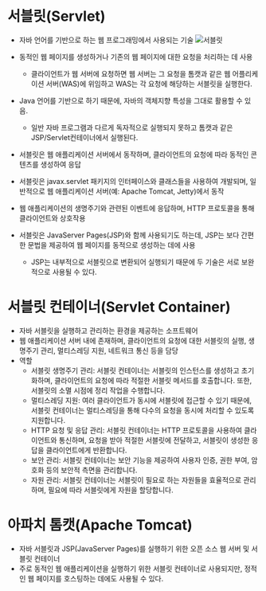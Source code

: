 # 서블릿(Servlet)
- 자바 언어를 기반으로 하는 웹 프로그래밍에서 사용되는 기술
    ![서블릿](https://github.com/Soobinnni/springboot-code/assets/111328823/4f7ee3be-d485-490c-9396-34092caf0c3d)

- 동적인 웹 페이지를 생성하거나 기존의 웹 페이지에 대한 요청을 처리하는 데 사용
  - 클라이언트가 웹 서버에 요청하면 웹 서버는 그 요청을 톰캣과 같은 웹 어플리케이션 서버(WAS)에 위임하고 WAS는 각 요청에 해당하는 서블릿을 실행한다.
- Java 언어를 기반으로 하기 때문에, 자바의 객체지향 특성을 그대로 활용할 수 있음.
  - 일반 자바 프로그램과 다르게 독자적으로 실행되지 못하고 톰캣과 같은 JSP/Servlet컨테이너에서 실행된다.
- 서블릿은 웹 애플리케이션 서버에서 동작하며, 클라이언트의 요청에 따라 동적인 콘텐츠를 생성하여 응답
- 서블릿은 javax.servlet 패키지의 인터페이스와 클래스들을 사용하여 개발되며, 일반적으로 웹 애플리케이션 서버(예: Apache Tomcat, Jetty)에서 동작
- 웹 애플리케이션의 생명주기와 관련된 이벤트에 응답하며, HTTP 프로토콜을 통해 클라이언트와 상호작용
- 서블릿은 JavaServer Pages(JSP)와 함께 사용되기도 하는데, JSP는 보다 간편한 문법을 제공하여 웹 페이지를 동적으로 생성하는 데에 사용
  - JSP는 내부적으로 서블릿으로 변환되어 실행되기 때문에 두 기술은 서로 보완적으로 사용될 수 있다.


# 서블릿 컨테이너(Servlet Container)
- 자바 서블릿을 실행하고 관리하는 환경을 제공하는 소프트웨어
- 웹 애플리케이션 서버 내에 존재하며, 클라이언트의 요청에 대한 서블릿의 실행, 생명주기 관리, 멀티스레딩 지원, 네트워크 통신 등을 담당
- 역할
  - 서블릿 생명주기 관리: 서블릿 컨테이너는 서블릿의 인스턴스를 생성하고 초기화하며, 클라이언트의 요청에 따라 적절한 서블릿 메서드를 호출합니다. 또한, 서블릿의 소멸 시점에 정리 작업을 수행합니다.
  - 멀티스레딩 지원: 여러 클라이언트가 동시에 서블릿에 접근할 수 있기 때문에, 서블릿 컨테이너는 멀티스레딩을 통해 다수의 요청을 동시에 처리할 수 있도록 지원합니다.
  - HTTP 요청 및 응답 관리: 서블릿 컨테이너는 HTTP 프로토콜을 사용하여 클라이언트와 통신하며, 요청을 받아 적절한 서블릿에 전달하고, 서블릿이 생성한 응답을 클라이언트에게 반환합니다.
  - 보안 관리: 서블릿 컨테이너는 보안 기능을 제공하여 사용자 인증, 권한 부여, 암호화 등의 보안적 측면을 관리합니다.
  - 자원 관리: 서블릿 컨테이너는 서블릿이 필요로 하는 자원들을 효율적으로 관리하며, 필요에 따라 서블릿에게 자원을 할당합니다.

# 아파치 톰캣(Apache Tomcat)
- 자바 서블릿과 JSP(JavaServer Pages)를 실행하기 위한 오픈 소스 웹 서버 및 서블릿 컨테이너
- 주로 동적인 웹 애플리케이션을 실행하기 위한 서블릿 컨테이너로 사용되지만, 정적인 웹 페이지를 호스팅하는 데에도 사용될 수 있다.